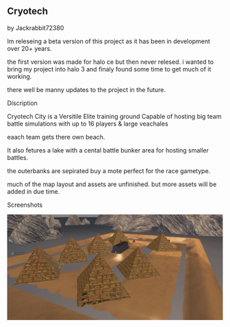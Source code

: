 ## Cryotech
by Jackrabbit72380

Im releseing a beta version of this project as it has been in development over 20+ years.

the first version was made for halo ce but then never relesed. i wanted to bring my project into halo 3 and finaly found some time to get much of it working.

there well be manny updates to the project in the future. 

Discription

Cryotech City is a Versitile Elite training ground Capable of hosting big team battle simulations with up to 16 players & large veachales

eaach team gets there own beach.

It also fetures a lake with a cental battle bunker area for hosting smaller battles.

the outerbanks are sepirated buy a mote perfect for the race gametype. 

much of the map layout and assets are unfinished. but more assets will be added in due time. 

Screenshots

![Screenshot](https://github.com/jackrabbit72380/Ho4kmmm/blob/master/common/H3EK/tags/levels/multi/cryotech/preview.jpg)

